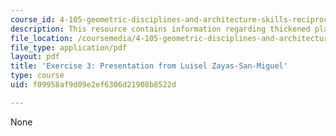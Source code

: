 ```yaml
---
course_id: 4-105-geometric-disciplines-and-architecture-skills-reciprocal-methodologies-fall-2012
description: This resource contains information regarding thickened plane + the explosion.
file_location: /coursemedia/4-105-geometric-disciplines-and-architecture-skills-reciprocal-methodologies-fall-2012/f09958af9d09e2ef6306d21908b8522d_MIT4_105F12_Pres_Ex3_LZ.pdf
file_type: application/pdf
layout: pdf
title: 'Exercise 3: Presentation from Luisel Zayas-San-Miguel'
type: course
uid: f09958af9d09e2ef6306d21908b8522d

---
```

None